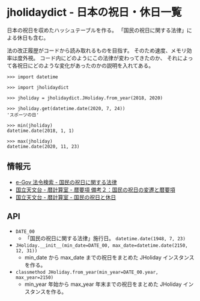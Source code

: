 # jholidaydict - 日本の祝日・休日一覧
日本の祝日を収めたハッシュテーブルを作る。
「国民の祝日に関する法律」による休日も含む。

法の改正履歴がコードから読み取れるものを目指す。
そのため速度、メモリ効率は度外視。
コード内にどのようにこの法律が変わってきたのか、
それによって各祝日にどのような変化があったのかの説明を入れてある。

```
>>> import datetime

>>> import jholidaydict

>>> jholiday = jholidaydict.JHoliday.from_year(2018, 2020)

>>> jholiday.get(datetime.date(2020, 7, 24))
'スポーツの日'

>>> min(jholiday)
datetime.date(2018, 1, 1)

>>> max(jholiday)
datetime.date(2020, 11, 23)
```

## 情報元
- [e-Gov 法令検索 - 国民の祝日に関する法律](http://elaws.e-gov.go.jp/search/elawsSearch/elaws_search/lsg0500/detail?lawId=323AC1000000178)
- [国立天文台 - 暦計算室 - 暦要項 備考２：国民の祝日の変遷と暦要項](http://eco.mtk.nao.ac.jp/koyomi/yoko/appendix.html#holiday)
- [国立天文台 - 暦計算室 - 国民の祝日と休日](http://eco.mtk.nao.ac.jp/koyomi/topics/html/topics2009_3.html)

## API
- `DATE_00`
  - 「国民の祝日に関する法律」施行日。 `datetime.date(1948, 7, 23)`
- `JHoliday.__init__(min_date=DATE_00, max_date=datetime.date(2150, 12, 31))`
  - min\_date から max\_date までの祝日をまとめた JHoliday インスタンスを作る。
- `classmethod JHoliday.from_year(min_year=DATE_00.year, max_year=2150)`
  - min\_year 年始から max\_year 年末までの祝日をまとめた JHoliday インスタンスを作る。
